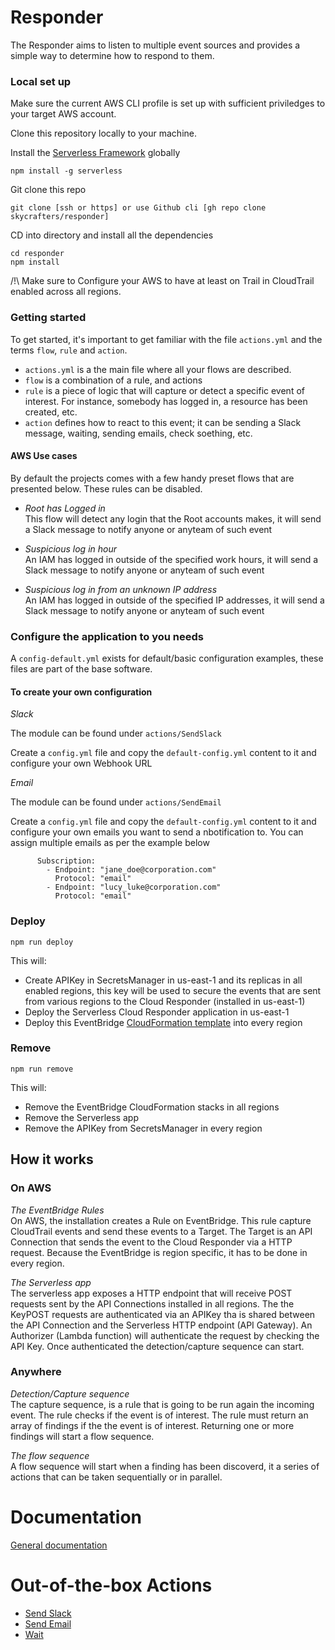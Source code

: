 # Responder

The Responder aims to listen to multiple event sources and provides a simple way to determine how to respond to them.

### Local set up

Make sure the current AWS CLI profile is set up with sufficient priviledges to your target AWS account.

Clone this repository locally to your machine.

Install the [Serverless Framework](https://github.com/serverless/serverless#readme) globally

```
npm install -g serverless
```

Git clone this repo
```
git clone [ssh or https] or use Github cli [gh repo clone skycrafters/responder]
```

CD into directory and install all the dependencies

```
cd responder
npm install
```

/!\ Make sure to Configure your AWS to have at least on Trail in CloudTrail enabled across all regions.


### Getting started

To get started, it's important to get familiar with the file `actions.yml` and the terms `flow`, `rule` and `action`.

- `actions.yml` is a the main file where all your flows are described.
- `flow` is a combination of a rule, and actions
- `rule` is a piece of logic that will capture or detect a specific event of interest. For instance, somebody has logged in, a resource has been created, etc.
- `action` defines how to react to this event; it can be sending a Slack message, waiting, sending emails, check soething, etc.

#### AWS Use cases

By default the projects comes with a few handy preset flows that are presented below. These rules can be disabled.

- *Root has Logged in*<br />
This flow will detect any login that the Root accounts makes, it will send a Slack message to notify anyone or anyteam of such event

- *Suspicious log in hour*<br />
An IAM has logged in outside of the specified work hours, it will send a Slack message to notify anyone or anyteam of such event

- *Suspicious log in from an unknown IP address*<br />
An IAM has logged in outside of the specified IP addresses, it will send a Slack message to notify anyone or anyteam of such event

### Configure the application to you needs

A `config-default.yml` exists for default/basic configuration examples, these files are part of the base software. 

#### To create your own configuration

*Slack* 

The module can be found under `actions/SendSlack`

Create a `config.yml` file and copy the `default-config.yml` content to it and configure your own Webhook URL

*Email*

The module can be found under `actions/SendEmail`


Create a `config.yml` file and copy the `default-config.yml` content to it and configure your own emails you want to send a nbotification to. You can assign multiple emails as per the example below

```
      Subscription:
        - Endpoint: "jane_doe@corporation.com"
          Protocol: "email"
        - Endpoint: "lucy_luke@corporation.com"
          Protocol: "email"

```

### Deploy

```
npm run deploy
```
This will:
- Create APIKey in SecretsManager in us-east-1 and its replicas in all enabled regions, this key will be used to secure the events that are sent from various regions to the Cloud Responder (installed in us-east-1)
- Deploy the Serverless Cloud Responder application in us-east-1
- Deploy this EventBridge [CloudFormation template](aws-eventbridge.yml) into every region

### Remove

```
npm run remove
```

This will:
- Remove the EventBridge CloudFormation stacks in all regions
- Remove the Serverless app
- Remove the APIKey from SecretsManager in every region

## How it works

### On AWS

*The EventBridge Rules*<br />
On AWS, the installation creates a Rule on EventBridge. This rule capture CloudTrail events and send these events to a Target.
The Target is an API Connection that sends the event to the Cloud Responder via a HTTP request.
Because the EventBridge is region specific, it has to be done in every region.

*The Serverless app*<br />
The serverless app exposes a HTTP endpoint that will receive POST requests sent by the API Connections installed in all regions. The the KeyPOST requests are authenticated via an APIKey tha is shared between the API Connection and the Serverless HTTP endpoint (API Gateway). An Authorizer (Lambda function) will authenticate the request by checking the API Key. Once authenticated the detection/capture sequence can start.

### Anywhere

*Detection/Capture sequence*<br />
The capture sequence, is a rule that is going to be run again the incoming event. The rule checks if the event is of interest. The rule must return an array of findings if the the event is of interest. Returning one or more findings will start a flow sequence.

*The flow sequence*<br />
A flow sequence will start when a finding has been discoverd, it a series of actions that can be taken sequentially or in parallel.

# Documentation

[General documentation](./documentation)

# Out-of-the-box Actions

- [Send Slack](actions/SendSlack/documentation.md)
- [Send Email](actions/SendEmail/documentation.md)
- [Wait](actions/Wait/documentation.md)